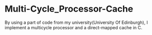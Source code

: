 # Multi-Cycle_Processor-Cache
By using a part of code from my university(University Of Edinburgh), I implement a multicycle processor and a direct-mapped cache in C.
